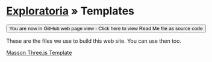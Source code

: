 [Exploratoria]( http://exploratoria.github.io ) &raquo;
Templates
===
<span style="display: none"> [You are now in GitHub source code view - click here to view Read Me file as a web page]( http://exploratoria.github.io/templates/index.html 'View file as a web page' ) </span>
<input type=button value="You are now in GitHub web page view - Click here to view Read Me file as source code" onclick="window.location.href='https://github.com/exploratoria/exploratoria.github.io/tree/master/templates/'" />

These are the files we use to build this web site. You can use then too.

[Masson Three.js Template]( http://exploratoria.github.io/templates/masson-threejs-template.html )
